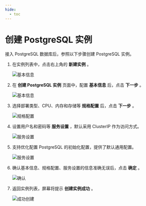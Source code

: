 ```yaml
---
hide:
  - toc
---
```


# 创建 PostgreSQL 实例

接入 PostgreSQL 数据库后，参照以下步骤创建 PostgreSQL 实例。

1. 在实例列表中，点击右上角的 __新建实例__ 。

    ![基本信息](https://docs.daocloud.io/daocloud-docs-images/docs/middleware/postgresql/images/create00.png)

2. 在 __创建 PostgreSQL 实例__ 页面中，配置 __基本信息__ 后，点击 __下一步__ 。

    ![基本信息](https://docs.daocloud.io/daocloud-docs-images/docs/middleware/postgresql/images/create01.png)

3. 选择部署类型、CPU、内存和存储等 __规格配置__ 后，点击 __下一步__ 。

    ![规格配置](https://docs.daocloud.io/daocloud-docs-images/docs/middleware/postgresql/images/create02.png)

4. 设置用户名和密码等 __服务设置__ ，默认采用 ClusterIP 作为访问方式。

    ![服务设置](https://docs.daocloud.io/daocloud-docs-images/docs/middleware/postgresql/images/create03.png)

5. 支持优化配置 PostgreSQL 的初始化配置，提供了默认通用配置。

    ![服务设置](https://docs.daocloud.io/daocloud-docs-images/docs/middleware/postgresql/images/create04.png)

6. 确认基本信息、规格配置、服务设置的信息准确无误后，点击 __确定__ 。

    ![确认](https://docs.daocloud.io/daocloud-docs-images/docs/middleware/postgresql/images/create05.png)

7. 返回实例列表，屏幕将提示 __创建实例成功__ 。

    ![成功创建](https://docs.daocloud.io/daocloud-docs-images/docs/middleware/postgresql/images/create06.png)
